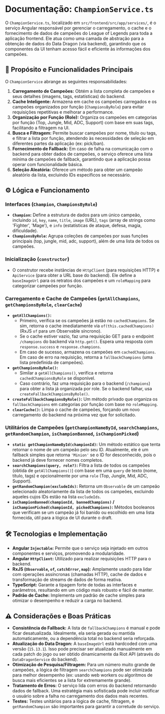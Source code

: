 # Documentação: `ChampionService.ts`

O `ChampionService.ts`, localizado em `src/frontend/src/app/services/`, é o serviço Angular responsável por gerenciar o carregamento, o cache e o fornecimento de dados de campeões do League of Legends para toda a aplicação frontend. Ele atua como uma camada de abstração para a obtenção de dados do Data Dragon (via backend), garantindo que os componentes da UI tenham acesso fácil e eficiente às informações dos campeões.

## 🎯 Propósito e Funcionalidades Principais

O `ChampionService` abrange as seguintes responsabilidades:

1. **Carregamento de Campeões:** Obtém a lista completa de campeões e seus detalhes (imagens, tags, estatísticas) do backend.
2. **Cache Inteligente:** Armazena em cache os campeões carregados e os campeões organizados por função (`ChampionsByRole`) para evitar requisições repetitivas e melhorar a performance.
3. **Organização por Função (Role):** Organiza os campeões em categorias por função (Top, Jungle, Mid, ADC, Support) com base em suas tags, facilitando a filtragem na UI.
4. **Busca e Filtragem:** Permite buscar campeões por nome, título ou tags, e filtrar a lista por função, atendendo às necessidades de seleção em diferentes partes da aplicação (ex: pick/ban).
5. **Fornecimento de Fallback:** Em caso de falha na comunicação com o backend para obter dados de campeões, o serviço oferece uma lista mínima de campeões de fallback, garantindo que a aplicação possa operar com funcionalidade básica.
6. **Seleção Aleatória:** Oferece um método para obter um campeão aleatório da lista, excluindo IDs específicos se necessário.

## ⚙️ Lógica e Funcionamento

### Interfaces (`Champion`, `ChampionsByRole`)

* **`Champion`:** Define a estrutura de dados para um único campeão, incluindo `id`, `key`, `name`, `title`, `image` (URL), `tags` (array de strings como 'Fighter', 'Mage'), e `info` (estatísticas de ataque, defesa, magia, dificuldade).
* **`ChampionsByRole`:** Agrupa coleções de campeões por suas funções principais (top, jungle, mid, adc, support), além de uma lista de todos os campeões.

### Inicialização (`constructor`)

* O construtor recebe instâncias de `HttpClient` (para requisições HTTP) e `ApiService` (para obter a URL base do backend). Ele define a `baseImageUrl` para os retratos dos campeões e um `roleMapping` para categorizar campeões por função.

### Carregamento e Cache de Campeões (`getAllChampions`, `getChampionsByRole`, `clearCache`)

* **`getAllChampions()`:**
  * Primeiro, verifica se os campeões já estão no `cachedChampions`. Se sim, retorna o cache imediatamente via `of(this.cachedChampions)` (RxJS `of` para um Observable síncrono).
  * Se o cache estiver vazio, faz uma requisição GET para o endpoint `/champions` do backend via `http.get()`. Espera uma resposta com `response.success` e `response.champions`.
  * Em caso de sucesso, armazena os campeões em `cachedChampions`. Em caso de erro na requisição, retorna a `fallbackChampions` (uma lista predefinida de campeões).
* **`getChampionsByRole()`:**
  * Similar a `getAllChampions()`, verifica e retorna `cachedChampionsByRole` se disponível.
  * Caso contrário, faz uma requisição para o backend (`/champions`) para obter a lista já organizada por role. Se o backend falhar, usa `createFallbackChampionsByRole()`.
* **`createFallbackChampionsByRole()`:** Um método privado que organiza os `fallbackChampions` em categorias por função com base no `roleMapping`.
* **`clearCache()`:** Limpa o cache de campeões, forçando um novo carregamento do backend na próxima vez que for solicitado.

### Utilitários de Campeões (`getChampionNameById`, `searchChampions`, `getRandomChampion`, `isChampionBanned`, `isChampionPicked`)

* **`static getChampionNameById(championId)`:** Um método estático que tenta retornar o nome de um campeão pelo seu ID. Atualmente, ele é um fallback simples que retorna `'Minion'` se o ID for desconhecido, pois o backend já deve fornecer nomes completos.
* **`searchChampions(query, role?)`:** Filtra a lista de todos os campeões (obtida de `getAllChampions()`) com base em uma `query` de texto (nome, título, tags) e opcionalmente por uma `role` (Top, Jungle, Mid, ADC, Support).
* **`getRandomChampion(excludeIds)`:** Retorna um `Observable` de um campeão selecionado aleatoriamente da lista de todos os campeões, excluindo aqueles cujos IDs estão na lista `excludeIds`.
* **`isChampionBanned(championId, bannedChampions)` / `isChampionPicked(championId, pickedChampions)`:** Métodos booleanos que verificam se um campeão já foi banido ou escolhido em uma lista fornecida, útil para a lógica de UI durante o draft.

## 🛠️ Tecnologias e Implementação

* **Angular `Injectable`:** Permite que o serviço seja injetado em outros componentes e serviços, promovendo a modularidade.
* **Angular `HttpClient`:** Utilizado para realizar requisições HTTP para o backend.
* **RxJS (`Observable`, `of`, `catchError`, `map`):** Amplamente usado para lidar com operações assíncronas (chamadas HTTP), cache de dados e transformação de streams de dados de forma reativa.
* **TypeScript:** Garante a tipagem forte de todas as interfaces e parâmetros, resultando em um código mais robusto e fácil de manter.
* **Padrão de Cache:** Implementa um padrão de cache simples para otimizar o desempenho e reduzir a carga no backend.

## ⚠️ Considerações e Boas Práticas

* **Consistência do Fallback:** A lista de `fallbackChampions` é manual e pode ficar desatualizada. Idealmente, ela seria gerada ou mantida automaticamente, ou a dependência total no backend seria reforçada.
* **Atualização do Data Dragon:** A `baseImageUrl` está hardcoded com uma versão (`15.13.1`). Isso pode precisar ser atualizado manualmente em cada patch do jogo ou ser obtido dinamicamente da Riot API (através do `DataDragonService` do backend).
* **Otimização de Pesquisa/Filtragem:** Para um número muito grande de campeões, a lógica de filtragem `searchChampions` pode ser otimizada para melhor desempenho (ex: usando web workers ou algoritmos de busca mais eficientes se a lista for extremamente grande).
* **Tratamento de Erros:** O serviço lida com erros do backend retornando dados de fallback. Uma estratégia mais sofisticada pode incluir notificar o usuário sobre a falha no carregamento dos dados mais recentes.
* **Testes:** Testes unitários para a lógica de cache, filtragem, e `getRandomChampion` são importantes para garantir a corretude do serviço.
